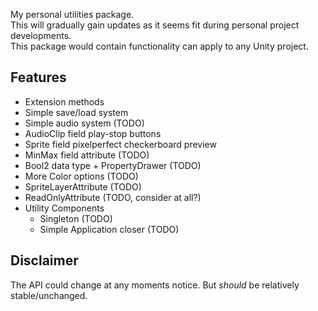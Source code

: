 My personal utilities package.  
This will gradually gain updates as it seems fit during personal project developments.  
This package would contain functionality can apply to any Unity project.

## Features
  - Extension methods
  - Simple save/load system
  - Simple audio system (TODO)
  - AudioClip field play-stop buttons
  - Sprite field pixelperfect checkerboard preview
  - MinMax field attribute (TODO)
  - Bool2 data type + PropertyDrawer (TODO)
  - More Color options (TODO)
  - SpriteLayerAttribute (TODO)
  - ReadOnlyAttribute (TODO, consider at all?)
  - Utility Components
    - Singleton (TODO)
    - Simple Application closer (TODO)


## Disclaimer
The API could change at any moments notice. But *should* be relatively stable/unchanged.
